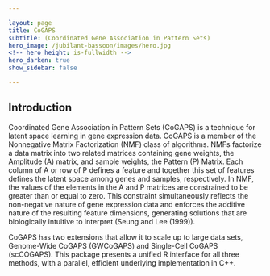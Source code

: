 ```yaml
---

layout: page
title: CoGAPS
subtitle: (Coordinated Gene Association in Pattern Sets)
hero_image: /jubilant-bassoon/images/hero.jpg
<!-- hero_height: is-fullwidth -->
hero_darken: true
show_sidebar: false

---
```


<!-- <img src="/images/CoGAPSLogoSmall.png" alt="CoGAPS Logo" style="float:left;width:150px;height:166px;" style= "margin:right;5px;"> -->

## Introduction

Coordinated Gene Association in Pattern Sets (CoGAPS) is a technique for latent space learning in gene expression data. CoGAPS is a member of the Nonnegative Matrix Factorization (NMF) class of algorithms. NMFs factorize a data matrix into two related matrices containing gene weights, the Amplitude (A) matrix, and sample weights, the Pattern (P) Matrix. Each column of A or row of P defines a feature and together this set of features defines the latent space among genes and samples, respectively. In NMF, the values of the elements in the A and P matrices are constrained to be greater than or equal to zero. This constraint simultaneously reflects the non-negative nature of gene expression data and enforces the additive nature of the resulting feature dimensions, generating solutions that are biologically intuitive to interpret (Seung and Lee (1999)).

CoGAPS has two extensions that allow it to scale up to large data sets, Genome-Wide CoGAPS (GWCoGAPS) and Single-Cell CoGAPS (scCOGAPS). This package presents a unified R interface for all three methods, with a parallel, efficient underlying implementation in C++.
